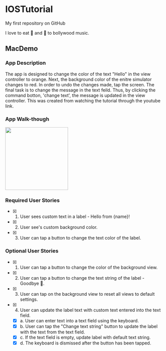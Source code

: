 # IOSTutorial
My first repository on GitHub

I love to eat :sushi: and :dancer: to bollywood music.

## MacDemo

### App Description
The app is designed to change the color of the text "Hello" in the view controller to orange. Next, the background color of the enitre simulator changes to red. In order to undo the changes made, tap the screen. The final task is to change the message in the text feild. Thus, by clicking the command botton, 'change text', the message is updated in the view controller. This was created from watching the tutorial through the youtube link. 

### App Walk-though
<img src="http://g.recordit.co/ECzx3nd2E9.gif" width=200><br>

### Required User Stories
- [X] 1. User sees custom text in a label - Hello from {name}!
- [X] 2. User see's custom background color.
- [X] 3. User can tap a button to change the text color of the label.

### Optional User Stories
- [X] 1. User can tap a button to change the color of the background view.
- [X] 2. User can tap a button to change the text string of the label - Goodbye 👋.
- [X] 3. User can tap on the background view to reset all views to default settings.
- [X] 4. User can update the label text with custom text entered into the text field.
   - [X] a. User can enter text into a text field using the keyboard.
   - [X] b. User can tap the "Change text string" button to update the label with the text from the text field.
   - [X] c. If the text field is empty, update label with default text string.
   - [X] d. The keyboard is dismissed after the button has been tapped.
